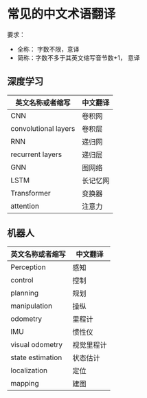 # 常见的中文术语翻译
要求：
- 全称： 字数不限，意译
- 简称：字数不多于其英文缩写音节数+1， 意译

## 深度学习
| 英文名称或者缩写        | 中文翻译 |
|----------------------|---------|
| CNN                  | 卷积网   |
| convolutional layers | 卷积层   |
| RNN                  | 递归网   |
| recurrent layers     | 递归层   |
| GNN                  | 图网络   |
| LSTM                 | 长记忆网 |
| Transformer          | 变换器   |
| attention            | 注意力   |


## 机器人
| 英文名称或者缩写        | 中文翻译 |
|----------------------|---------|
| Perception           | 感知     |
| control              | 控制     |
| planning             | 规划     |
| manipulation         | 操纵     |
| odometry             | 里程计   |
| IMU                  | 惯性仪    |
| visual odometry      | 视觉里程计|
| state estimation     | 状态估计  |
| localization         | 定位     |
| mapping              | 建图     |



